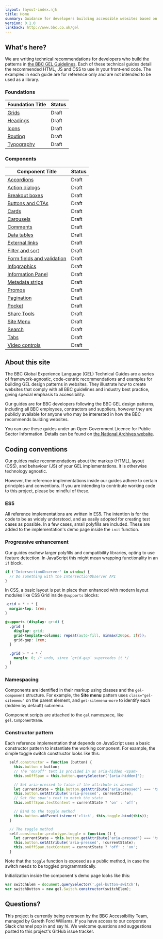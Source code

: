 ```yaml
---
layout: layout-index.njk
title: Home
summary: Guidance for developers building accessible websites based on BBC GEL.
version: 0.1.0
linkback: http://www.bbc.co.uk/gel
---
```



## What's here?

We are writing technical recommendations for developers who build the patterns in [the BBC GEL Guidelines](http://www.bbc.co.uk/gel/). Each of these technical guides detail the recommended HTML, JS and CSS to use in your front-end code. The examples in each guide are for reference only and are not intended to be used as a library.

### Foundations

| Foundation Title | Status |
|-----------|--------|
| [Grids]({{site.basedir}}foundations/grids/) | Draft|
| [Headings]({{site.basedir}}foundations/headings/) | Draft|
| [Icons]({{site.basedir}}foundations/iconography/) | Draft|
| [Routing]({{site.basedir}}foundations/routing/) | Draft|
| [Typography]({{site.basedir}}foundations/typography/) | Draft|

### Components

| Component Title | Status |
|-----------|--------|
| [Accordions]({{site.basedir}}components/accordions/) | Draft|
| [Action dialogs]({{site.basedir}}components/action-dialogs/) | Draft|
| [Breakout boxes]({{site.basedir}}components/breakout-boxes/) | Draft|
| [Buttons and CTAs]({{site.basedir}}components/buttons-and-ctas/) | Draft|
| [Cards]({{site.basedir}}components/cards/) | Draft|
| [Carousels]({{site.basedir}}components/carousels/) | Draft|
| [Comments]({{site.basedir}}components/comments/) | Draft|
| [Data tables]({{site.basedir}}components/data-tables/) | Draft|
| [External links]({{site.basedir}}components/external-links/) | Draft|
| [Filter and sort]({{site.basedir}}components/filter-and-sort/) | Draft|
| [Form fields and validation]({{site.basedir}}components/form-fields/) | Draft|
| [Infographics]({{site.basedir}}components/infographics/) | Draft|
| [Information Panel]({{site.basedir}}components/info-panels/) | Draft|
| [Metadata strips]({{site.basedir}}components/metadata-strips/) | Draft|
| [Promos]({{site.basedir}}components/promos/) | Draft|
| [Pagination]({{site.basedir}}components/load-more/) | Draft|
| [Pocket]({{site.basedir}}components/pockets/) | Draft|
| [Share Tools]({{site.basedir}}components/share-tools/) | Draft|
| [Site Menu]({{site.basedir}}components/site-menu/) | Draft|
| [Search]({{site.basedir}}components/search/) | Draft|
| [Tabs]({{site.basedir}}components/tabs/) | Draft|
| [Video controls]({{site.basedir}}components/video-controls/) | Draft|

## About this site

The BBC Global Experience Language (GEL) Technical Guides are a series of framework-agnostic, code-centric recommendations and examples for building GEL design patterns in websites. They illustrate how to create websites that comply with all BBC guidelines and industry best practice, giving special emphasis to accessibility.

Our guides are for BBC developers following the BBC GEL design patterns, including all BBC employees, contractors and suppliers, however they are publicly available for anyone who may be interested in how the BBC recommends building websites.

You can use these guides under an Open Government Licence for Public Sector Information. Details can be found on [the National Archives website](http://www.nationalarchives.gov.uk/doc/open-government-licence/version/3/).

## Coding conventions

Our guides make recommendations about the markup (HTML), layout (CSS), and behaviour (JS) of your GEL implementations. It is otherwise technology agnostic.

However, the reference implementations inside our guides adhere to certain principles and conventions. If you are intending to contribute working code to this project, please be mindful of these.

### ES5

All reference implementations are written in ES5. The intention is for the code to be as widely understood, and as easily adopted for creating test cases as possible. In a few cases, small polyfills are included. These are added to the implementation's demo page inside the `init` function.

### Progressive enhancement

Our guides eschew larger polyfills and compatibility libraries, opting to use feature detection. In JavaScript this might mean wrapping functionality in an `if` block.

```js
if ('IntersectionObserver' in window) {
  // Do something with the IntersectionObserver API
}
```

In CSS, a basic layout is put in place then enhanced with modern layout modules like CSS Grid inside `@supports` blocks:

```css
.grid > * + * {
  margin-top: 1rem;
}

@supports (display: grid) {
  .grid {
    display: grid;
    grid-template-columns: repeat(auto-fill, minmax(266px, 1fr));
    grid-gap: 1rem;
  }
  
  .grid > * + * {
    margin: 0; /* undo, since `grid-gap` supercedes it */
  }
}
```

### Namespacing

Components are identified in their markup using classes and the `gel-component` structure. For example, the **Site menu** pattern uses `class="gel-sitemenu"` on the parent element, and `gel-sitemenu-more` to identify each (hidden by default) submenu.

Component scripts are attached to the `gel` namespace, like `gel.ComponentName`.

### Constructor pattern

Each reference implementation that depends on JavaScript uses a basic constructor pattern to instantiate the working component. For example, the simple toggle switch constructor looks like this:

```js
  self.constructor = function (button) {
    this.button = button;
    // The 'on/off' text is provided in an aria-hidden <span>
    this.onOffSpan = this.button.querySelector('[aria-hidden]');

    // Set aria-pressed to false if the attribute is absent
    let currentState = this.button.getAttribute('aria-pressed') === 'true';
    this.button.setAttribute('aria-pressed', currentState);
    // Set the span's text to match the state
    this.onOffSpan.textContent = currentState ? 'on' : 'off';

    // Bind to the toggle method
    this.button.addEventListener('click', this.toggle.bind(this));
  }

  // The toggle method
  self.constructor.prototype.toggle = function () {
    let currentState = this.button.getAttribute('aria-pressed') === 'true';
    this.button.setAttribute('aria-pressed', !currentState);
    this.onOffSpan.textContent = currentState ? 'off' : 'on';
  }
```

Note that the `toggle` function is exposed as a public method, in case the switch needs to be toggled programmatically. 

Initialization inside the component's demo page looks like this:

```js
var switchElem = document.querySelector('.gel-button-switch');
var switchButton = new gel.Switch.constructor(switchElem);
```

## Questions?

This project is currently being overseen by the BBC Accessibility Team, managed by Gareth Ford Williams. If you have access to our corporate Slack channel pop in and say hi. We welcome questions and suggestions posted to this project's GitHub issue tracker.

